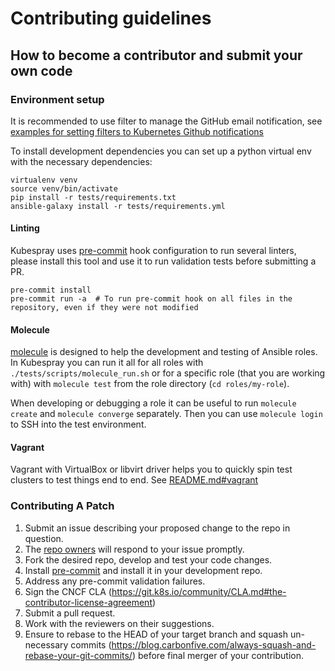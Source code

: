 # Contributing guidelines

## How to become a contributor and submit your own code

### Environment setup

It is recommended to use filter to manage the GitHub email notification, see [examples for setting filters to Kubernetes Github notifications](https://github.com/kubernetes/community/blob/master/communication/best-practices.md#examples-for-setting-filters-to-kubernetes-github-notifications)

To install development dependencies you can set up a python virtual env with the necessary dependencies:

```ShellSession
virtualenv venv
source venv/bin/activate
pip install -r tests/requirements.txt
ansible-galaxy install -r tests/requirements.yml
```

#### Linting

Kubespray uses [pre-commit](https://pre-commit.com) hook configuration to run several linters, please install this tool and use it to run validation tests before submitting a PR.

```ShellSession
pre-commit install
pre-commit run -a  # To run pre-commit hook on all files in the repository, even if they were not modified
```

#### Molecule

[molecule](https://github.com/ansible-community/molecule) is designed to help the development and testing of Ansible roles. In Kubespray you can run it all for all roles with `./tests/scripts/molecule_run.sh` or for a specific role (that you are working with) with `molecule test` from the role directory (`cd roles/my-role`).

When developing or debugging a role it can be useful to run `molecule create` and `molecule converge` separately. Then you can use `molecule login` to SSH into the test environment.

#### Vagrant

Vagrant with VirtualBox or libvirt driver helps you to quickly spin test clusters to test things end to end. See [README.md#vagrant](README.md)

### Contributing A Patch

1. Submit an issue describing your proposed change to the repo in question.
2. The [repo owners](OWNERS) will respond to your issue promptly.
3. Fork the desired repo, develop and test your code changes.
4. Install [pre-commit](https://pre-commit.com) and install it in your development repo.
5. Address any pre-commit validation failures.
6. Sign the CNCF CLA (<https://git.k8s.io/community/CLA.md#the-contributor-license-agreement>)
7. Submit a pull request.
8. Work with the reviewers on their suggestions.
9. Ensure to rebase to the HEAD of your target branch and squash un-necessary commits (<https://blog.carbonfive.com/always-squash-and-rebase-your-git-commits/>) before final merger of your contribution.
